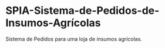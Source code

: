# SPIA-Sistema-de-Pedidos-de-Insumos-Agrícolas
Sistema de Pedidos para uma loja de insumos agrícolas.



